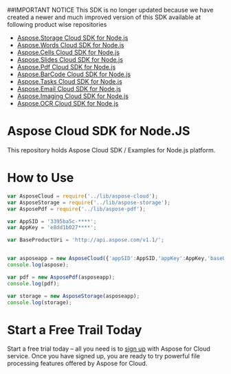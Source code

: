 ##IMPORTANT NOTICE
This SDK is no longer updated because we have created a newer and much improved version of this SDK available at following product wise repositories
* [Aspose.Storage Cloud SDK for Node.js](https://github.com/aspose-total/Aspose.Total-for-Cloud/tree/master/SDKs/Aspose.Storage-Cloud-SDK-for-NodeJS)
* [Aspose.Words Cloud SDK for Node.js](https://github.com/aspose-words/Aspose.Words-for-Cloud/tree/master/SDKs/Aspose.Words-Cloud-SDK-for-NodeJS)
* [Aspose.Cells Cloud SDK for Node.js](https://github.com/aspose-cells/Aspose.Cells-for-Cloud/tree/master/SDKs/Aspose.Cells-Cloud-SDK-for-NodeJS)
* [Aspose.Slides Cloud SDK for Node.js](https://github.com/aspose-slides/Aspose.Slides-for-Cloud/tree/master/SDKs/Aspose.Slides-Cloud-SDK-for-NodeJS)
* [Aspose.Pdf Cloud SDK for Node.js](https://github.com/aspose-pdf/Aspose.Pdf-for-Cloud/tree/master/SDKs/Aspose.Pdf-Cloud-SDK-for-NodeJS)
* [Aspose.BarCode Cloud SDK for Node.js](https://github.com/aspose-barcode/Aspose.BarCode-for-Cloud/tree/master/SDKs/Aspose.BarCode-Cloud-SDK-for-NodeJS)
* [Aspose.Tasks Cloud SDK for Node.js](https://github.com/aspose-tasks/Aspose.Tasks-for-Cloud/tree/master/SDKs/Aspose.Tasks-Cloud-SDK-for-NodeJS)
* [Aspose.Email Cloud SDK for Node.js](https://github.com/aspose-email/Aspose.Email-for-Cloud/tree/master/SDKs/Aspose.Email-Cloud-SDK-for-NodeJS)
* [Aspose.Imaging Cloud SDK for Node.js](https://github.com/aspose-imaging/Aspose.Imaging-for-Cloud/tree/master/SDKs/Aspose.Imaging-Cloud-SDK-for-NodeJS)
* [Aspose.OCR Cloud SDK for Node.js](https://github.com/aspose-ocr/Aspose.OCR-for-Cloud/tree/master/SDKs/Aspose.OCR-Cloud-SDK-for-NodeJS)


Aspose Cloud SDK for Node.JS
==================

This repository holds Aspose Cloud SDK / Examples for Node.js platform.

How to Use
==========
```javascript
var AsposeCloud = require('../lib/aspose-cloud');
var AsposeStorage = require('../lib/aspose-storage');
var AsposePdf = require('../lib/aspose-pdf');

var AppSID = '3395ba5c-****';
var AppKey = 'e8dd1b027****';

var BaseProductUri = 'http://api.aspose.com/v1.1/';


var asposeapp = new AsposeCloud({'appSID':AppSID,'appKey':AppKey,'baseURI':BaseProductUri});
console.log(aspose);

var pdf = new AsposePdf(asposeapp);
console.log(pdf);

var storage = new AsposeStorage(asposeapp);
console.log(storage);
```
Start a Free Trail Today
========================
Start a free trial today – all you need is to [sign up](https://cloud.aspose.com/SignUp) with Aspose for Cloud service. Once you have signed up, you are ready to try powerful file processing features offered by Aspose for Cloud.
